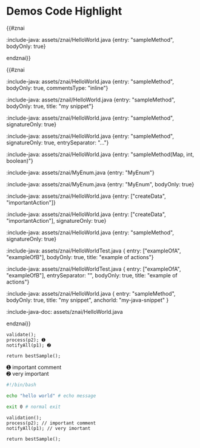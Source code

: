 # Demos Code Highlight

{{#znai

:include-java: assets/znai/HelloWorld.java {entry: "sampleMethod", bodyOnly: true}

endznai}}

<p data-lines="2:Text message,3:Another text message,1" data-comments_type_inline="true"></p>

{{#znai

:include-java: assets/znai/HelloWorld.java {entry: "sampleMethod", bodyOnly: true, commentsType: "inline"}

:include-java: assets/znail/HelloWorld.java {entry: "sampleMethod", bodyOnly: true, title: "my snippet"}

:include-java: assets/znai/HelloWorld.java {entry: "sampleMethod", signatureOnly: true}

:include-java: assets/znai/HelloWorld.java {entry: "sampleMethod", signatureOnly: true, entrySeparator: "..."}

:include-java: assets/znai/HelloWorld.java {entry: "sampleMethod(Map, int, boolean)"}

:include-java: assets/znai/MyEnum.java {entry: "MyEnum"}

:include-java: assets/znai/MyEnum.java {entry: "MyEnum", bodyOnly: true}

:include-java: assets/znai/HelloWorld.java {entry: ["createData", "importantAction"]}

:include-java: assets/znai/HelloWorld.java {entry: ["createData", "importantAction"], signatureOnly: true}

:include-java: assets/znai/HelloWorld.java {entry: "sampleMethod", signatureOnly: true}

:include-java: assets/znai/HelloWorldTest.java {
  entry: ["exampleOfA", "exampleOfB"],
  bodyOnly: true,
  title: "example of actions"}

:include-java: assets/znai/HelloWorldTest.java {
  entry: ["exampleOfA", "exampleOfB"],
  entrySeparator: "",
  bodyOnly: true,
  title: "example of actions"}

:include-java: assets/znai/HelloWorld.java {
  entry: "sampleMethod",
  bodyOnly: true,
  title: "my snippet",
  anchorId: "my-java-snippet"
}

:include-java-doc: assets/znai/HelloWorld.java

endznai}}


```rust,noplayground
validate();
process(p2); ➊
notifyAll(p1); ➋

return bestSample();
```
<div class="assets-block code-bullets"><div class="code-bullet-and-comment"><span class="znai-circle-badge">➊ </span><span class="code-bullet-comment">important comment</span></div><div class="code-bullet-and-comment"><span class="znai-circle-badge">➋ </span><span class="code-bullet-comment">very important</span></div></div>


```bash
#!/bin/bash

echo "hello world" # echo message

exit 0 # normal exit
```

<p data-comments_type_inline="true"></p>

```rust,noplayground
validation();
process(p2); // important comment
notifyAll(p1); // very imortant

return bestSample();
```

<p data-comments_type_inline="true"></p>
